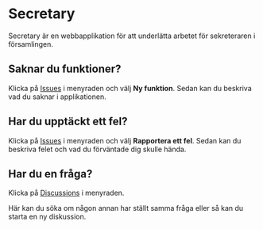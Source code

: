 # Secretary

Secretary är en webbapplikation för att underlätta arbetet för sekreteraren i församlingen.

## Saknar du funktioner?
Klicka på [Issues](https://github.com/bjorkgard/public-secretary/issues/new/choose) i menyraden och välj **Ny funktion**. Sedan kan du beskriva vad du saknar i applikationen.

## Har du upptäckt ett fel?
Klicka på [Issues](https://github.com/bjorkgard/public-secretary/issues/new/choose) i menyraden och välj **Rapportera ett fel**. Sedan kan du beskriva felet och vad du förväntade dig skulle hända.

## Har du en fråga?
Klicka på [Discussions](https://github.com/bjorkgard/public-secretary/discussions) i menyraden.

Här kan du söka om någon annan har ställt samma fråga eller så kan du starta en ny diskussion.
